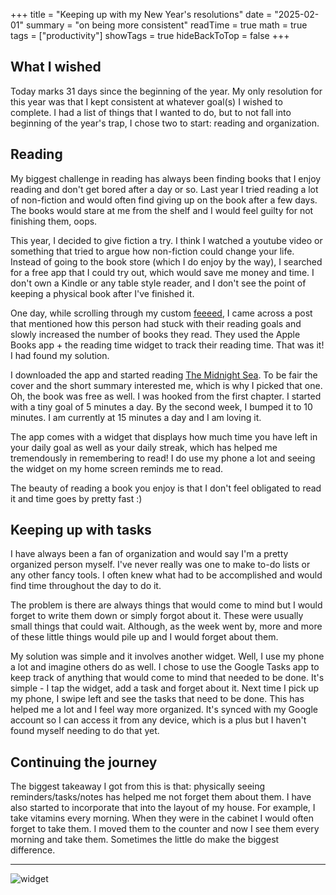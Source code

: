 +++
title = "Keeping up with my New Year's resolutions"
date = "2025-02-01"
summary = "on being more consistent"
readTime = true
math = true
tags = ["productivity"]
showTags = true
hideBackToTop = false
+++


## What I wished

Today marks 31 days since the beginning of the year. My only resolution for this year was that I kept consistent at whatever goal(s) I wished to complete. I had a list of things that I wanted to do, but to not fall into beginning of the year's trap, I chose two to start: reading and organization.

## Reading

My biggest challenge in reading has always been finding books that I enjoy reading and don't get bored after a day or so. Last year I tried reading a lot of non-fiction and would often find giving up on the book after a few days. The books would stare at me from the shelf and I would feel guilty for not finishing them, oops.

This year, I decided to give fiction a try. I think I watched a youtube video or something that tried to argue how non-fiction could change your life. Instead of going to the book store (which I do enjoy by the way), I searched for a free app that I could try out, which would save me money and time. I don't own a Kindle or any table style reader, and I don't see the point of keeping a physical book after I've finished it.

One day, while scrolling through my custom [feeeed](https://feeeed.nateparrott.com/), I came across a post that mentioned how this person had stuck with their reading goals and slowly increased the number of books they read. They used the Apple Books app + the reading time widget to track their reading time. That was it! I had found my solution.

I downloaded the app and started reading [The Midnight Sea](https://www.goodreads.com/book/show/29670787-the-midnight-sea). To be fair the cover and the short summary interested me, which is why I picked that one. Oh, the book was free as well. I was hooked from the first chapter. I started with a tiny goal of 5 minutes a day. By the second week, I bumped it to 10 minutes. I am currently at 15 minutes a day and I am loving it.

The app comes with a widget that displays how much time you have left in your daily goal as well as your daily streak, which has helped me tremendously in remembering to read! I do use my phone a lot and seeing the widget on my home screen reminds me to read.

The beauty of reading a book you enjoy is that I don't feel obligated to read it and time goes by pretty fast :)

## Keeping up with tasks

I have always been a fan of organization and would say I'm a pretty organized person myself. I've never really was one to make to-do lists or any other fancy tools. I often knew what had to be accomplished and would find time throughout the day to do it.

The problem is there are always things that would come to mind but I would forget to write them down or simply forgot about it. These were usually small things that could wait. Although, as the week went by, more and more of these little things would pile up and I would forget about them.

My solution was simple and it involves another widget. Well, I use my phone a lot and imagine others do as well. I chose to use the Google Tasks app to keep track of anything that would come to mind that needed to be done. It's simple - I tap the widget, add a task and forget about it. Next time I pick up my phone, I swipe left and see the tasks that need to be done. This has helped me a lot and I feel way more organized. It's synced with my Google account so I can access it from any device, which is a plus but I haven't found myself needing to do that yet.

## Continuing the journey

The biggest takeaway I got from this is that: physically seeing reminders/tasks/notes has helped me not forget them about them. I have also started to incorporate that into the layout of my house. For example, I take vitamins every morning. When they were in the cabinet I would often forget to take them. I moved them to the counter and now I see them every morning and take them. Sometimes the little do make the biggest difference.

---
![widget](../../img/widget.jpeg#small)